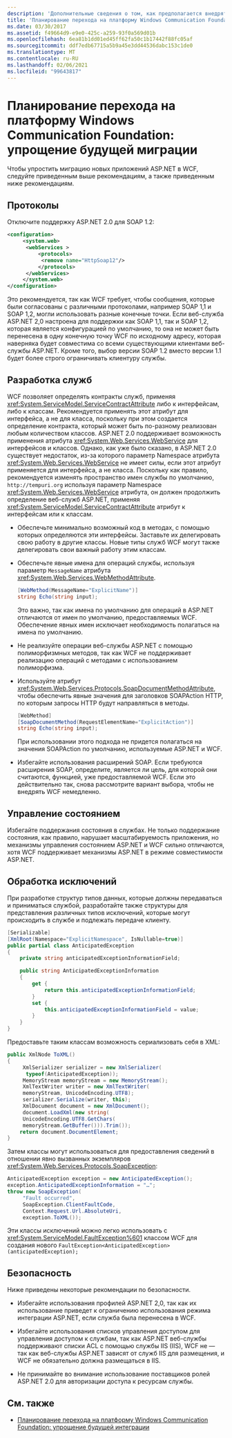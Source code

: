 ```yaml
---
description: 'Дополнительные сведения о том, как предполагается внедрять Windows Communication Foundation: ускорение миграции в будущем'
title: 'Планирование перехода на платформу Windows Communication Foundation: упрощение будущей миграции'
ms.date: 03/30/2017
ms.assetid: f49664d9-e9e0-425c-a259-93f0a569d01b
ms.openlocfilehash: 6ea81b1dd01ed45ff62fa50c1b17442f88fc05af
ms.sourcegitcommit: ddf7edb67715a5b9a45e3dd44536dabc153c1de0
ms.translationtype: MT
ms.contentlocale: ru-RU
ms.lasthandoff: 02/06/2021
ms.locfileid: "99643817"
---
```

# <a name="anticipating-adopting-the-windows-communication-foundation-easing-future-migration"></a>Планирование перехода на платформу Windows Communication Foundation: упрощение будущей миграции

Чтобы упростить миграцию новых приложений ASP.NET в WCF, следуйте приведенным выше рекомендациям, а также приведенным ниже рекомендациям.  
  
## <a name="protocols"></a>Протоколы  

 Отключите поддержку ASP.NET 2.0 для SOAP 1.2:  
  
```xml  
<configuration>  
     <system.web>  
      <webServices >  
          <protocols>  
           <remove name="HttpSoap12"/>  
          </protocols>
      </webServices>  
     </system.web>
</configuration>  
```  
  
 Это рекомендуется, так как WCF требует, чтобы сообщения, которые были согласованы с различными протоколами, например SOAP 1,1 и SOAP 1,2, могли использовать разные конечные точки. Если веб-служба ASP.NET 2,0 настроена для поддержки как SOAP 1,1, так и SOAP 1,2, которая является конфигурацией по умолчанию, то она не может быть перенесена в одну конечную точку WCF по исходному адресу, которая наверняка будет совместима со всеми существующими клиентами веб-службы ASP.NET. Кроме того, выбор версии SOAP 1.2 вместо версии 1.1 будет более строго ограничивать клиентуру службы.  
  
## <a name="service-development"></a>Разработка служб  

 WCF позволяет определять контракты служб, применяя <xref:System.ServiceModel.ServiceContractAttribute> либо к интерфейсам, либо к классам. Рекомендуется применять этот атрибут для интерфейса, а не для класса, поскольку при этом создается определение контракта, который может быть по-разному реализован любым количеством классов. ASP.NET 2.0 поддерживает возможность применения атрибута <xref:System.Web.Services.WebService> для интерфейсов и классов. Однако, как уже было сказано, в ASP.NET 2.0 существует недостаток, из-за которого параметр Namespace атрибута <xref:System.Web.Services.WebService> не имеет силы, если этот атрибут применяется для интерфейса, а не класса. Поскольку как правило, рекомендуется изменять пространство имен службы по умолчанию, `http://tempuri.org` используя параметр Namespace <xref:System.Web.Services.WebService> атрибута, он должен продолжить определение веб-служб ASP.NET, применяя <xref:System.ServiceModel.ServiceContractAttribute> атрибут к интерфейсам или к классам.  
  
- Обеспечьте минимально возможный код в методах, с помощью которых определяются эти интерфейсы. Заставьте их делегировать свою работу в другие классы. Новые типы служб WCF могут также делегировать свои важный работу этим классам.  
  
- Обеспечьте явные имена для операций службы, используя параметр `MessageName` атрибута <xref:System.Web.Services.WebMethodAttribute>.  
  
    ```csharp  
    [WebMethod(MessageName="ExplicitName")]  
    string Echo(string input);  
    ```  
  
     Это важно, так как имена по умолчанию для операций в ASP.NET отличаются от имен по умолчанию, предоставляемых WCF. Обеспечение явных имен исключает необходимость полагаться на имена по умолчанию.  
  
- Не реализуйте операции веб-службы ASP.NET с помощью полиморфизмных методов, так как WCF не поддерживает реализацию операций с методами с использованием полиморфизма.  
  
- Используйте атрибут <xref:System.Web.Services.Protocols.SoapDocumentMethodAttribute>, чтобы обеспечить явные значения для заголовков SOAPAction HTTP, по которым запросы HTTP будут направляться в методы.  
  
    ```csharp  
    [WebMethod]  
    [SoapDocumentMethod(RequestElementName="ExplicitAction")]  
    string Echo(string input);  
    ```  
  
     При использовании этого подхода не придется полагаться на значения SOAPAction по умолчанию, используемые ASP.NET и WCF.  
  
- Избегайте использования расширений SOAP. Если требуются расширения SOAP, определите, является ли цель, для которой они считаются, функцией, уже предоставляемой WCF. Если это действительно так, снова рассмотрите вариант выбора, чтобы не внедрять WCF немедленно.  
  
## <a name="state-management"></a>Управление состоянием  

 Избегайте поддержания состояния в службах. Не только поддержание состояния, как правило, нарушает масштабируемость приложения, но механизмы управления состоянием ASP.NET и WCF сильно отличаются, хотя WCF поддерживает механизмы ASP.NET в режиме совместимости ASP.NET.  
  
## <a name="exception-handling"></a>Обработка исключений  

 При разработке структур типов данных, которые должны передаваться и приниматься службой, разработайте также структуры для представления различных типов исключений, которые могут происходить в службе и подлежать передаче клиенту.  
  
```csharp  
[Serializable]  
[XmlRoot(Namespace="ExplicitNamespace", IsNullable=true)]  
public partial class AnticipatedException
{
    private string anticipatedExceptionInformationField;  

    public string AnticipatedExceptionInformation
    {  
        get {
            return this.anticipatedExceptionInformationField;  
        }  
        set {  
            this.anticipatedExceptionInformationField = value;  
        }  
    }  
}  
```  
  
 Предоставьте таким классам возможность сериализовать себя в XML:  
  
```csharp  
public XmlNode ToXML()  
{  
     XmlSerializer serializer = new XmlSerializer(  
      typeof(AnticipatedException));  
     MemoryStream memoryStream = new MemoryStream();  
     XmlTextWriter writer = new XmlTextWriter(  
     memoryStream, UnicodeEncoding.UTF8);  
     serializer.Serialize(writer, this);  
     XmlDocument document = new XmlDocument();  
     document.LoadXml(new string(  
     UnicodeEncoding.UTF8.GetChars(  
     memoryStream.GetBuffer())).Trim());  
    return document.DocumentElement;  
}  
```  
  
 Затем классы могут использоваться для предоставления сведений в отношении явно вызванных экземпляров <xref:System.Web.Services.Protocols.SoapException>:  
  
```csharp  
AnticipatedException exception = new AnticipatedException();  
exception.AnticipatedExceptionInformation = "…";  
throw new SoapException(  
     "Fault occurred",  
     SoapException.ClientFaultCode,  
     Context.Request.Url.AbsoluteUri,  
     exception.ToXML());  
```  
  
 Эти классы исключений можно легко использовать с <xref:System.ServiceModel.FaultException%601> классом WCF для создания нового `FaultException<AnticipatedException>(anticipatedException);`  
  
## <a name="security"></a>Безопасность  

 Ниже приведены некоторые рекомендации по безопасности.  
  
- Избегайте использования профилей ASP.NET 2,0, так как их использование приведет к ограничению использования режима интеграции ASP.NET, если служба была перенесена в WCF.  
  
- Избегайте использования списков управления доступом для управления доступом к службам, так как ASP.NET веб-службы поддерживают списки ACL с помощью службы IIS (IIS), WCF не — так как веб-службы ASP.NET зависят от служб IIS для размещения, и WCF не обязательно должна размещаться в IIS.  
  
- Не принимайте во внимание использование поставщиков ролей ASP.NET 2.0 для авторизации доступа к ресурсам службы.  
  
## <a name="see-also"></a>См. также

- [Планирование перехода на платформу Windows Communication Foundation: упрощение будущей интеграции](anticipating-adopting-the-wcf-easing-future-integration.md)
